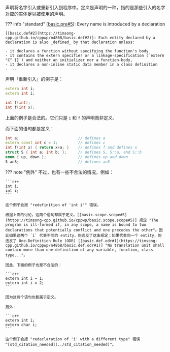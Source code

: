 声明将名字引入或重新引入到程序中。定义是声明的一种，指的是那些引入的名字对应的实体足以被使用的声明。

??? info "standard"
    [[basic.pre#5](https://timsong-cpp.github.io/cppwp/basic.pre#5)]: Every name is introduced by a declaration

    [[basic.def#2](https://timsong-cpp.github.io/cppwp/n4868/basic.def#2)]: Each entity declared by a declaration is also _defined_ by that declaration unless:

    - it declares a function without specifying the function's body
    - it contains the extern specifier or a linkage-specification (`extern "C" {}`) and neither an initializer nor a function-body,
    - it declares a non-inline static data member in a class definition
    - ...

声明「重新引入」的例子是：

```c++
extern int i;
extern int i;

int f(int);
int f(int x);
```

上面的例子是合法的。它们只是 `i` 和 `f` 的声明而非定义。

而下面的语句都是定义：

```c++
int a;                          // defines a
extern const int c = 1;         // defines c
int f(int x) { return x+a; }    // defines f and defines x
struct S { int a; int b; };     // defines S, S​::​a, and S​::​b
enum { up, down };              // defines up and down
S anS;                          // defines anS
```

??? note "例外"
    不过，也有一些不合法的情况，例如：

    ```c++
    int i;
    int i;
    ```

    这个例子会报 "redefinition of 'int i'" 错误。

    根据上面的讨论，这两个语句都属于定义。[[basic.scope.scope#5](https://timsong-cpp.github.io/cppwp/basic.scope.scope#5)] 规定 "The program is ill-formed if, in any scope, a name is bound to two declarations that potentially conflict and one precedes the other"。因此如果这两个 `i` 代表不同的 entity，则违反了这条规定；如果代表同一个 entity，则违反了 One-Definition Rule (ODR) [[basic.def.odr#1](https://timsong-cpp.github.io/cppwp/n4868/basic.def.odr#1)] "No translation unit shall contain more than one definition of any variable, function, class type..."。

    因此，下面的例子也是不合法的：

    ```c++
    extern int i = 1;
    extern int i = 2;
    ```

    因为这两个语句也都属于定义。

    另外：

    ```c++
    extern int i;
    extern char i;
    ```

    这个例子会报 "redeclaration of 'i' with a different type" 错误^[std_citation_needed](../std_citation_needed)^。
